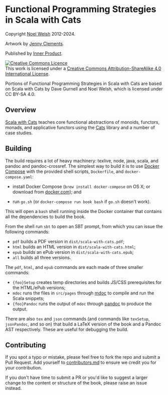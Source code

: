# Functional Programming Strategies in Scala with Cats

Copyright [Noel Welsh](http://twitter.com/noelwelsh) 2012-2024.

Artwork by [Jenny Clements](http://patreon.com/miasandelle).

Published by [Inner Product](https://inner-product.com/).

<a rel="license" href="http://creativecommons.org/licenses/by-sa/4.0/"><img alt="Creative Commons Licence" style="border-width:0" src="https://i.creativecommons.org/l/by-sa/4.0/88x31.png" /></a><br />This work is licensed under a <a rel="license" href="http://creativecommons.org/licenses/by-sa/4.0/">Creative Commons Attribution-ShareAlike 4.0 International License</a>.

Portions of Functional Programming Strategies in Scala with Cats are based on Scala with Cats by Dave Gurnell and Noel Welsh, which is licensed under CC BY-SA 4.0.

## Overview

[Scala with Cats][scala-with-cats] teaches
core functional abstractions of monoids, functors, monads, and applicative functors
using the [Cats](http://typelevel.org/cats) library and a number of case studies.

## Building

The build requires a lot of heavy machinery:
texlive, node, java, scala, and pandoc and pandoc-crossref.
The simplest way to build it is to use [Docker Compose](http://docker.com)
with the provided shell scripts, `Dockerfile`, and `docker-compose.yaml`:

- install Docker Compose (`brew install docker-compose` on OS X;
  or download from [docker.com](http://docker.com/)); and

- run `go.sh` (or `docker-compose run book bash` if `go.sh` doesn't work).

This will open a `bash` shell running inside the Docker container
that contains all the dependencies to build the book.

From the shell run `sbt` to open an SBT prompt,
from which you can issue the following commands:

- `pdf` builds a PDF version in `dist/scala-with-cats.pdf`;
- `html` builds an HTML version in `dist/scala-with-cats.html`;
- `epub` builds an ePub version in `dist/scala-with-cats.epub`;
- `all` builds all three versions.

The `pdf`, `html`, and `epub` commands are each made of three smaller commands:

- `{foo}Setup` creates temp directories and builds JS/CSS prerequisites for the HTML/ePub versions;
- `mdoc` runs the files in `src/pages` through [mdoc](https://scalameta.org/mdoc/) to compile and run the Scala snippets;
- `{foo}Pandoc` runs the output of `mdoc` through [pandoc](https://pandoc.org/) to produce the output.

There are also `tex` and `json` commands
(and commands like `texSetup`, `jsonPandoc`, and so on)
that build a LaTeX version of the book and a Pandoc AST respectively.
These are useful for debugging the build.

## Contributing

If you spot a typo or mistake,
please feel free to fork the repo and submit a Pull Request.
Add yourself to [contributors.md](src/pages/preface/contributors.md)
to ensure we credit you for your contribution.

If you don't have time to submit a PR
or you'd like to suggest a larger change
to the content or structure of the book,
please raise an issue instead.

[ebook-template]: https://github.com/underscoreio/underscore-ebook-template
[scala-with-cats]: https://underscore.io/books/scala-with-cats
